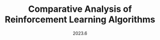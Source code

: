 ---
layout: project
type: project
image: img/RL/RL.jpeg
title: "Comparative Analysis of Reinforcement Learning Algorithms"
date: 2023.6
published: true
labels:
  - Python
  - Pytorch
  - DQN
  - DDPG
summary: "I implemented two value-based and two policy-based reinforcement learning algorithms and tested them with Atari games and Mujoco environments respectively."
paperurl: /resources/RL_Final_report.pdf
codeurl: https://github.com/Shawn0918/CS3316-RL 
---